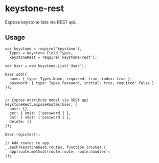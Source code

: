 keystone-rest
=============

Expose keystone lists via REST api.


Usage
-----

    var keystone = require('keystone'),
      Types = keystone.Field.Types,
      keystoneRest = require('keystone-rest');

    var User = new keystone.List('User');

    User.add({
      name: { type: Types.Name, required: true, index: true },
      password: { type: Types.Password, initial: true, required: false }
    });


    // Expose Attribute model via REST api
    keystoneRest.exposeRoutes(User, {
      post: {},
      get: { omit: ['password'] },
      put: { omit: ['password'] },
      delete: {}
    });

    User.register();

    // Add routes to app
    _.each(keystoneRest.routes, function (route) {
      app[route.method](route.route, route.handler);
    });